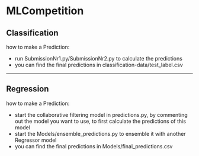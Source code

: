 # MLCompetition

## Classification
how to make a Prediction:
- run SubmissionNr1.py/SubmissionNr2.py to calculate the predictions
- you can find the final predictions in classification-data/test_label.csv

---
## Regression
how to make a Prediction:
- start the collaborative filtering model in predictions.py, by commenting out the model you want to use, to first calculate the predictions of this model
- start the Models/ensemble_predictions.py to ensemble it with another Regressor model
- you can find the final predictions in Models/final_predictions.csv
